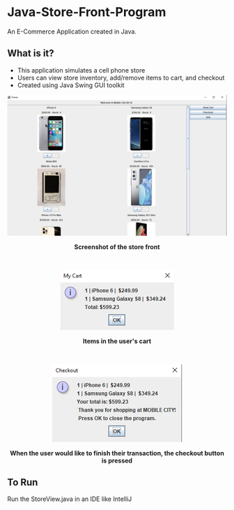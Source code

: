 # Java-Store-Front-Program
An E-Commerce Application created in Java.

## What is it?
- This application simulates a cell phone store
- Users can view store inventory, add/remove items to cart, and checkout
- Created using Java Swing GUI toolkit

<p align = "center">
<img src ="images\storefront.png">
</p>
<p align = "center">
<b>Screenshot of the store front</b>
</p>
<br/>

<p align = "center">
<img src ="images\myCart.png">
</p>
<p align = "center">
<b>Items in the user's cart</b>
</p>
<br/>

<p align = "center">
<img src ="images\checkout.png">
</p>
<p align = "center">
<b>When the user would like to finish their transaction, the checkout button is pressed</b>
</p>

## To Run
Run the StoreView.java in an IDE like IntelliJ
